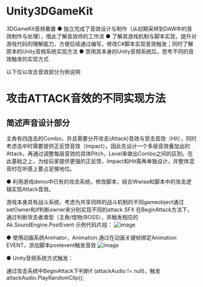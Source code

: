 # Unity3DGameKit
3DGameKit音频重置
● 独立完成了音效设计与制作（从初期采样到DAW中的音效制作与处理），借此了解音效师的工作流
● 了解其游戏机制与脚本实现，提升对游戏代码的理解能力，方便后续通过编写，修改C#脚本实现音效触发；同时了解原本的Unity音频系统实现方法
● 禁用其本身的Unity音频系统后，思考不同的音效触发的实现方式

以下仅以攻击音效部分为例说明

# 攻击ATTACK音效的不同实现方法
## 简述声音设计部分

主角有四连击的Combo，并且需要分开攻击(Attack)音效与受击音效（Hit），同时考虑击中时需要提供正反馈音效（Impact）。因此先设计一个多层音效叠加出的Attack，再通过调整每层音效的具体Pitch，Level来做出Combo之间的区别。在此基础之上，为给玩家提供更强的正反馈，Impact和Hit需再单独设计，并整体混音时在听感上要占足够地位。

● 利用游戏demo中已有的攻击系统，修改脚本，结合Wwise和脚本中的攻击逻辑实现Attack音效。

游戏本身具有战斗系统，考虑为共享同样的战斗机制的不同gameobject通过setOwner和if判断owner来分别实现不同的attack SFX
在BeginAttack方法下，通过判断攻击者类型（主角/怪物/BOSS），并触发相应的Ak.SoundEngine.PostEvent
示例代码片段：
![image](https://github.com/user-attachments/assets/2838416b-3d86-4456-86a3-4e818b5fc2d2)

● 使用动画系统Animator，Animation.通过在动画关键帧绑定Animation EVENT，添加脚本postevent触发音效
![image](https://github.com/user-attachments/assets/7ba9304c-157d-4142-a362-9572a6ba9bc7)

● Unity音频系统方式触发：

通过攻击系统中BeginAttack下判断if (attackAudio != null)，触发attackAudio.PlayRandomClip();
